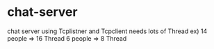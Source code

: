 # chat-server
chat server using Tcplistner and Tcpclient
needs lots of Thread
ex) 14 people => 16 Thread
    6 people => 8 Thread
